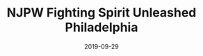 ---
title: "NJPW Fighting Spirit Unleashed Philadelphia"

location: 2300 Arena, Philadelphia, PA
date: 2019-09-29
cagematch: https://www.cagematch.net/en/?id=1&nr=241742
---